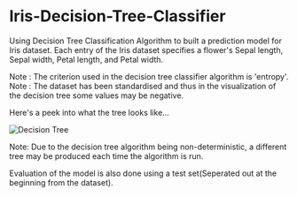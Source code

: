 # Iris-Decision-Tree-Classifier
Using Decision Tree Classification Algorithm to built a prediction model for Iris dataset. Each entry of the Iris dataset specifies a flower's Sepal length, Sepal width, Petal length, and Petal width.

Note : The criterion used in the decision tree classifier algorithm is 'entropy'.
Note : The dataset has been standardised and thus in the visualization of the decision tree some values may be negative.

Here's a peek into what the tree looks like...

![Decision Tree](https://user-images.githubusercontent.com/66300295/120467729-15178e80-c3be-11eb-87cd-97cf86fe8e21.png)

Note: Due to the decision tree algorithm being non-deterministic, a different tree may be produced each time the algorithm is run.

Evaluation of the model is also done using a test set(Seperated out at the beginning from the dataset).
